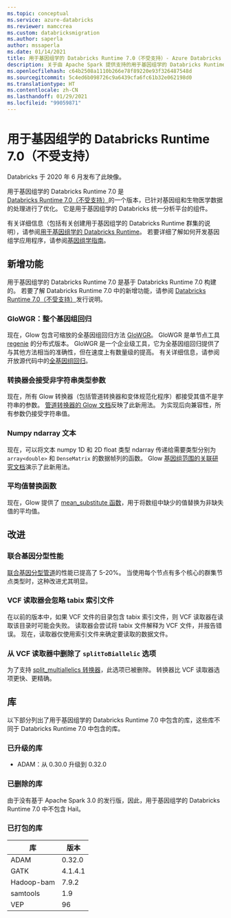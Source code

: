```yaml
---
ms.topic: conceptual
ms.service: azure-databricks
ms.reviewer: mamccrea
ms.custom: databricksmigration
ms.author: saperla
author: mssaperla
ms.date: 01/14/2021
title: 用于基因组学的 Databricks Runtime 7.0（不受支持）- Azure Databricks
description: 关于由 Apache Spark 提供支持的用于基因组学的 Databricks Runtime 7.0 的发行说明。
ms.openlocfilehash: c64b2508a1110b266e78f89220e93f326487548d
ms.sourcegitcommit: 5c4ed6b098726c9a6439cfa6fc61b32e062198d0
ms.translationtype: HT
ms.contentlocale: zh-CN
ms.lasthandoff: 01/29/2021
ms.locfileid: "99059871"
---
```

# <a name="databricks-runtime-70-for-genomics-unsupported"></a>用于基因组学的 Databricks Runtime 7.0（不受支持）

Databricks 于 2020 年 6 月发布了此映像。

用于基因组学的 Databricks Runtime 7.0 是 [Databricks Runtime 7.0（不受支持）](7.0.md)的一个版本，已针对基因组和生物医学数据的处理进行了优化。 它是用于基因组学的 Databricks 统一分析平台的组件。

有关详细信息（包括有关创建用于基因组学的 Databricks Runtime 群集的说明），请参阅[用于基因组学的 Databricks Runtime](../../runtime/genomicsruntime.md#dbr-genomics)。 若要详细了解如何开发基因组学应用程序，请参阅[基因组学指南](../../applications/genomics/index.md)。

## <a name="new-features"></a>新增功能

用于基因组学的 Databricks Runtime 7.0 是基于 Databricks Runtime 7.0 构建的。 若要了解 Databricks Runtime 7.0 中的新增功能，请参阅 [Databricks Runtime 7.0（不受支持）](7.0.md)发行说明。

### <a name="glowgr-whole-genome-regression"></a>GloWGR：整个基因组回归

现在，Glow 包含可缩放的全基因组回归方法 [GloWGR](../../applications/genomics/tertiary/glowgr.md)。 GloWGR 是单节点工具 [regenie](https://rgcgithub.github.io/regenie/) 的分布式版本。 GloWGR 是一个企业级工具，它为全基因组回归提供了与其他方法相当的准确性，但在速度上有数量级的提高。 有关详细信息，请参阅开放源代码中的[全基因组回归](https://glow.readthedocs.io/en/latest/tertiary/whole-genome-regression.html)。

### <a name="transformers-accept-non-string-typed-arguments"></a>转换器会接受非字符串类型参数

现在，所有 Glow 转换器（包括管道转换器和变体规范化程序）都接受其值不是字符串的参数。 [管道转换器的 Glow 文档](https://glow.readthedocs.io/en/latest/tertiary/pipe-transformer.html)反映了此新用法。 为实现后向兼容性，所有参数仍接受字符串值。

### <a name="numpy-ndarray-literals"></a>Numpy ndarray 文本

现在，可以将文本 numpy 1D 和 2D float 类型 ndarray 传递给需要类型分别为 ``array<double>`` 和 ``DenseMatrix`` 的数据帧列的函数。 Glow [基因组范围的关联研究文档](https://glow.readthedocs.io/en/latest/tertiary/regression-tests.html)演示了此新用法。

### <a name="mean-substitution-function"></a>平均值替换函数

现在，Glow 提供了 [mean_substitute 函数](https://glow.readthedocs.io/en/latest/api-docs/pyspark-functions.html#glow.functions.mean_substitute)，用于将数组中缺少的值替换为非缺失值的平均值。

## <a name="improvements"></a>改进

### <a name="joint-genotyping-performance"></a>联合基因分型性能

[联合基因分型管道](../../applications/genomics/tertiary/joint-genotyping-pipeline.md)的性能已提高了 5-20%。 当使用每个节点有多个核心的群集节点类型时，这种改进尤其明显。

### <a name="vcf-reader-ignores-tabix-index-files"></a>VCF 读取器会忽略 tabix 索引文件

在以前的版本中，如果 VCF 文件的目录包含 tabix 索引文件，则 VCF 读取器在读取该目录时可能会失败。 读取器会尝试将 tabix 文件解释为 VCF 文件，并报告错误。 现在，读取器仅使用索引文件来确定要读取的数据文件。

### <a name="removed-splittobiallelic-option-from-vcf-reader"></a>从 VCF 读取器中删除了 ``splitToBiallelic`` 选项

为了支持 [split_multiallelics 转换器](https://glow.readthedocs.io/en/stable/etl/variant-splitter.html)，此选项已被删除。 转换器比 VCF 读取器选项更快、更精确。

## <a name="libraries"></a>库

以下部分列出了用于基因组学的 Databricks Runtime 7.0 中包含的库，这些库不同于 Databricks Runtime 7.0 中包含的库。

### <a name="upgraded-libraries"></a>已升级的库

* ADAM：从 0.30.0 升级到 0.32.0

### <a name="removed-libraries"></a>已删除的库

由于没有基于 Apache Spark 3.0 的发行版，因此，用于基因组学的 Databricks Runtime 7.0 中不包含 Hail。

### <a name="packaged-libraries"></a>已打包的库

| 库                                            | 版本                                            |
|----------------------------------------------------|----------------------------------------------------|
| ADAM                                               | 0.32.0                                             |
| GATK                                               | 4.1.4.1                                            |
| Hadoop-bam                                         | 7.9.2                                              |
| samtools                                           | 1.9                                                |
| VEP                                                | 96                                                 |
